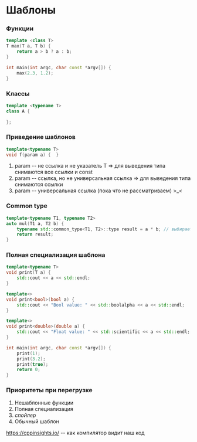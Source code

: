 # Шаблоны
### Функции
```cpp
template <class T>
T max(T a, T b) {
    return a > b ? a : b;
}

int main(int argc, char const *argv[]) {
    max(2.3, 1.2);
}
```

### Классы
```cpp
template <typename T>
class A {
    
};
```

### Приведение шаблонов
```cpp
template<typename T>
void f(param a) {  }
```
1. param -- не ссылка и не указатель T => для выведения типа снимаются все ссылки и const
2. param -- ссылка, но не универсальная ссылка => для выведения типа снимаются ссылки
3. param -- универсальная ссылка (пока что не рассматриваем) >_<

### Common type

```cpp
template<typename T1, typename T2>
auto mul(T1 a, T2 b) {
    typename std::common_type<T1, T2>::type result = a * b; // выбирает общий тип
    return result;
}
```

### Полная специализация шаблона

```cpp
template<typename T>
void print(T a) {
    std::cout << a << std::endl;
}

template<>
void print<bool>(bool a) {
    std::cout << "Bool value: " << std::boolalpha << a << std::endl;
}

template<>
void print<double>(double a) {
    std::cout << "Float value: " << std::scientific << a << std::endl;
}

int main(int argc, char const *argv[]) {
    print(1);
    print(3.2);
    print(true);
    return 0;
}
```

### Приоритеты при перегрузке

1. Нешаблонные функции
2. Полная специализация
3. *спойлер*
4. Обычный шаблон



https://cppinsights.io/ -- как компилятор видит наш код



